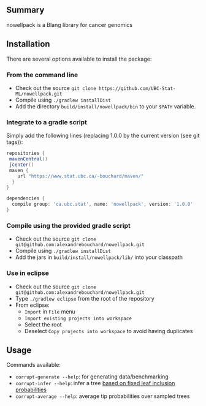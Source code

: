 Summary
-------

<!-- [![Build Status](https://travis-ci.org/alexandrebouchard/nowellpack.png?branch=master)](https://travis-ci.org/alexandrebouchard/nowellpack) -->

nowellpack is a Blang library for cancer genomics


Installation
------------


There are several options available to install the package:

### From the command line

- Check out the source ``git clone https://github.com/UBC-Stat-ML/nowellpack.git``
- Compile using ``./gradlew installDist``
- Add the directory ``build/install/nowellpack/bin`` to your ``$PATH`` variable.

### Integrate to a gradle script

Simply add the following lines (replacing 1.0.0 by the current version (see git tags)):

```groovy
repositories {
 mavenCentral()
 jcenter()
 maven {
    url "https://www.stat.ubc.ca/~bouchard/maven/"
  }
}

dependencies {
  compile group: 'ca.ubc.stat', name: 'nowellpack', version: '1.0.0'
}
```

### Compile using the provided gradle script

- Check out the source ``git clone git@github.com:alexandrebouchard/nowellpack.git``
- Compile using ``./gradlew installDist``
- Add the jars in ``build/install/nowellpack/lib/`` into your classpath

### Use in eclipse

- Check out the source ``git clone git@github.com:alexandrebouchard/nowellpack.git``
- Type ``./gradlew eclipse`` from the root of the repository
- From eclipse:
  - ``Import`` in ``File`` menu
  - ``Import existing projects into workspace``
  - Select the root
  - Deselect ``Copy projects into workspace`` to avoid having duplicates


Usage
-----

Commands available:

- ``corrupt-generate --help``: for generating data/benchmarking
- ``corrupt-infer --help``: infer a tree [based on fixed leaf inclusion probabilities](https://github.com/UBC-Stat-ML/nowellpack/blob/master/src/main/java/corrupt/CachedLikelihood.bl)
- ``corrupt-average --help``: average tip probabilities over sampled trees
